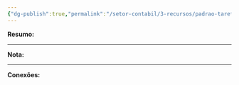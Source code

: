 ```yaml
---
{"dg-publish":true,"permalink":"/setor-contabil/3-recursos/padrao-tarefas/apuracao-do-lucro-real-mensal-dominio-lalur/","dgPassFrontmatter":true,"created":"2025-07-01T11:50:09.581-03:00","updated":"2025-06-05T23:30:19.000-03:00"}
---
```


**Resumo:** 


---

**Nota:**

---

**Conexões:**